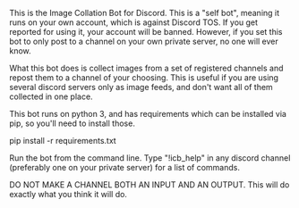 This is the Image Collation Bot for Discord. This is a "self bot", meaning it runs on your own account, which is against Discord TOS. If you get reported for using it, your account will be banned. However, if you set this bot to only post to a channel on your own private server, no one will ever know.

What this bot does is collect images from a set of registered channels and repost them to a channel of your choosing. This is useful if you are using several discord servers only as image feeds, and don't want all of them collected in one place.

This bot runs on python 3, and has requirements which can be installed via pip, so you'll need to install those.

pip install -r requirements.txt

Run the bot from the command line. Type "!icb_help" in any discord channel (preferably one on your private server) for a list of commands.

DO NOT MAKE A CHANNEL BOTH AN INPUT AND AN OUTPUT. This will do exactly what you think it will do.
